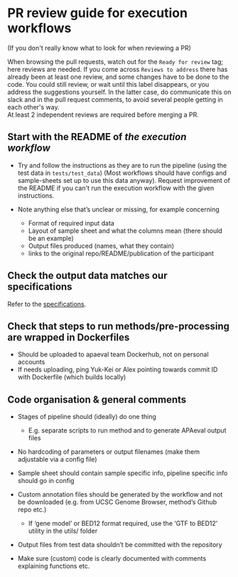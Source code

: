# PR review guide for execution workflows
(If you don't really know what to look for when reviewing a PR)

When browsing the pull requests, watch out for the `Ready for review` tag; here reviews are needed. If you come across `Reviews to address` there has already been at least one review, and some changes have to be done to the code. You could still review, or wait until this label disappears, or you address the suggestions yourself. In the latter case, do communicate this on slack and in the pull request comments, to avoid several people getting in each other's way.    
At least 2 independent reviews are required before merging a PR.


## Start with the README of *the execution workflow*

- Try and follow the instructions as they are to run the pipeline (using the test data in `tests/test_data`)
(Most workflows should have configs and sample-sheets set up to use this data anyway). Request improvement of the README if you can't run the execution workflow with the given instructions.

- Note anything else that’s unclear or missing, for example concerning
    - Format of required input data
    - Layout of sample sheet and what the columns mean (there should be an example)
    - Output files produced (names, what they contain)
    - links to the original repo/README/publication of the participant

## Check the output data matches our specifications

Refer to the [specifications][out-specs].


## Check that steps to run methods/pre-processing are wrapped in Dockerfiles

- Should be uploaded to apaeval team Dockerhub, not on personal accounts 
- If needs uploading, ping Yuk-Kei or Alex pointing towards commit ID with Dockerfile (which builds locally)


## Code organisation & general comments
- Stages of pipeline should (ideally) do one thing
    - E.g. separate scripts to run method and to generate APAeval output files

- No hardcoding of parameters or output filenames (make them adjustable via a config file)

- Sample sheet should contain sample specific info, pipeline specific info should go in config

- Custom annotation files should be generated by the workflow and not be downloaded (e.g. from UCSC Genome Browser, method’s Github repo etc.)
    - If ‘gene model’ or BED12 format required, use the ‘GTF to BED12’ utility in the utils/ folder

- Output files from test data shouldn’t be committed with the repository

- Make sure (custom) code is clearly documented with comments explaining functions etc.


[//]: # (References)

[out-specs]: ./execution_output_specification.md